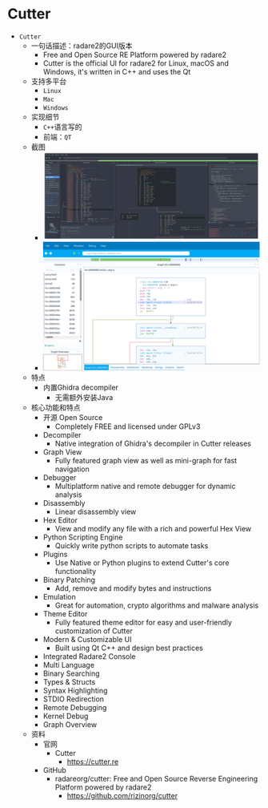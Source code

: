 # Cutter

* `Cutter`
  * 一句话描述：radare2的GUI版本
    * Free and Open Source RE Platform powered by radare2
    * Cutter is the official UI for radare2 for Linux, macOS and Windows, it's written in C++ and uses the Qt
  * 支持多平台
    * `Linux`
    * `Mac`
    * `Windows`
  * 实现细节
    * `C++`语言写的
    * 前端：`QT`
  * 截图
    * ![cutter_screenshot_dark](../../assets/img/cutter_screenshot_dark.jpg)
    * ![cutter_head_light_theme](../../assets/img/cutter_head_light_theme.png)
  * 特点
    * 内置Ghidra decompiler
      * 无需额外安装Java
  * 核心功能和特点
    * 开源 Open Source
      * Completely FREE and licensed under GPLv3
    * Decompiler
      * Native integration of Ghidra's decompiler in Cutter releases
    * Graph View
      * Fully featured graph view as well as mini-graph for fast navigation
    * Debugger
      * Multiplatform native and remote debugger for dynamic analysis
    * Disassembly
      * Linear disassembly view
    * Hex Editor
      * View and modify any file with a rich and powerful Hex View
    * Python Scripting Engine
      * Quickly write python scripts to automate tasks
    * Plugins
      * Use Native or Python plugins to extend Cutter's core functionality
    * Binary Patching
      * Add, remove and modify bytes and instructions
    * Emulation
      * Great for automation, crypto algorithms and malware analysis
    * Theme Editor
      * Fully featured theme editor for easy and user-friendly customization of Cutter
    * Modern & Customizable UI
      * Built using Qt C++ and design best practices
    * Integrated Radare2 Console
    * Multi Language
    * Binary Searching
    * Types & Structs
    * Syntax Highlighting
    * STDIO Redirection
    * Remote Debugging
    * Kernel Debug
    * Graph Overview
  * 资料
    * 官网
      * Cutter
        * https://cutter.re
    * GitHub
      * radareorg/cutter: Free and Open Source Reverse Engineering Platform powered by radare2
        * https://github.com/rizinorg/cutter
